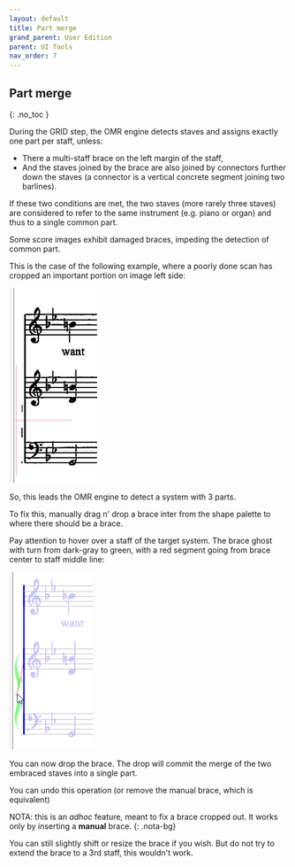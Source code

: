 ```yaml
---
layout: default
title: Part merge
grand_parent: User Edition
parent: UI Tools
nav_order: 7
---
```

## Part merge
{: .no_toc }

During the GRID step, the OMR engine detects staves and assigns exactly one part per staff,
unless:
* There a multi-staff brace on the left margin of the staff,
* And the staves joined by the brace are also joined by connectors further down the staves
(a connector is a vertical concrete segment joining two barlines).

If these two conditions are met, the two staves (more rarely three staves) are considered to
refer to the same instrument (e.g. piano or organ) and thus to a single common part.

Some score images exhibit damaged braces, impeding the detection of common part.

This is the case of the following example, where a poorly done scan has cropped an important
portion on image left side:

![](../assets/images/brace_missing.png)

So, this leads the OMR engine to detect a system with 3 parts.

To fix this, manually drag n' drop a brace inter from the shape palette to where there should be
a brace.

Pay attention to hover over a staff of the target system.
The brace ghost with turn from dark-gray to green, with a red segment going from brace center
to staff middle line:

![](../assets/images/brace_dropped.png)

You can now drop the brace.
The drop will commit the merge of the two embraced staves into a single part.

You can undo this operation (or remove the manual brace, which is equivalent)

NOTA: this is an _adhoc_ feature, meant to fix a brace cropped out.
It works only by inserting a **manual** brace.
{: .nota-bg}

You can still slightly shift or resize the brace if you wish.
But do not try to extend the brace to a 3rd staff, this wouldn't work.
